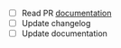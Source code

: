 * [ ] Read PR [documentation](https://github.com/ostis-ai/sc-machine/blob/main/docs/CONTRIBUTING.md)
* [ ] Update changelog
* [ ] Update documentation
